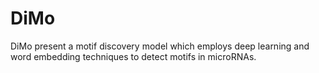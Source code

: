 # DiMo
DiMo present a motif discovery model which employs deep learning and word embedding techniques to detect motifs in microRNAs.
